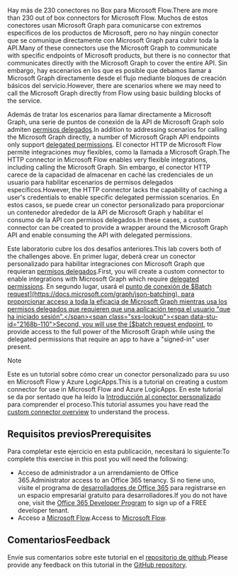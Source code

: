 <!-- markdownlint-disable MD002 MD041 -->

<span data-ttu-id="2168b-101">Hay más de 230 conectores no Box para Microsoft Flow.</span><span class="sxs-lookup"><span data-stu-id="2168b-101">There are more than 230 out of box connectors for Microsoft Flow.</span></span> <span data-ttu-id="2168b-102">Muchos de estos conectores usan Microsoft Graph para comunicarse con extremos específicos de los productos de Microsoft, pero no hay ningún conector que se comunique directamente con Microsoft Graph para cubrir toda la API.</span><span class="sxs-lookup"><span data-stu-id="2168b-102">Many of these connectors use the Microsoft Graph to communicate with specific endpoints of Microsoft products, but there is no connector that communicates directly with the Microsoft Graph to cover the entire API.</span></span> <span data-ttu-id="2168b-103">Sin embargo, hay escenarios en los que es posible que debamos llamar a Microsoft Graph directamente desde el flujo mediante bloques de creación básicos del servicio.</span><span class="sxs-lookup"><span data-stu-id="2168b-103">However, there are scenarios where we may need to call the Microsoft Graph directly from Flow using basic building blocks of the service.</span></span>

<span data-ttu-id="2168b-104">Además de tratar los escenarios para llamar directamente a Microsoft Graph, una serie de puntos de conexión de la API de Microsoft Graph solo admiten [permisos delegados](https://docs.microsoft.com/graph/permissions-reference).</span><span class="sxs-lookup"><span data-stu-id="2168b-104">In addition to addressing scenarios for calling the Microsoft Graph directly, a number of Microsoft Graph API endpoints only support [delegated permissions](https://docs.microsoft.com/graph/permissions-reference).</span></span> <span data-ttu-id="2168b-105">El conector HTTP de Microsoft Flow permite integraciones muy flexibles, como la llamada a Microsoft Graph.</span><span class="sxs-lookup"><span data-stu-id="2168b-105">The HTTP connector in Microsoft Flow enables very flexible integrations, including calling the Microsoft Graph.</span></span> <span data-ttu-id="2168b-106">Sin embargo, el conector HTTP carece de la capacidad de almacenar en caché las credenciales de un usuario para habilitar escenarios de permisos delegados específicos.</span><span class="sxs-lookup"><span data-stu-id="2168b-106">However, the HTTP connector lacks the capability of caching a user's credentials to enable specific delegated permission scenarios.</span></span> <span data-ttu-id="2168b-107">En estos casos, se puede crear un conector personalizado para proporcionar un contenedor alrededor de la API de Microsoft Graph y habilitar el consumo de la API con permisos delegados.</span><span class="sxs-lookup"><span data-stu-id="2168b-107">In these cases, a custom connector can be created to provide a wrapper around the Microsoft Graph API and enable consuming the API with delegated permissions.</span></span>

<span data-ttu-id="2168b-108">Este laboratorio cubre los dos desafíos anteriores.</span><span class="sxs-lookup"><span data-stu-id="2168b-108">This lab covers both of the challenges above.</span></span> <span data-ttu-id="2168b-109">En primer lugar, deberá crear un conector personalizado para habilitar integraciones con Microsoft Graph que requieran [permisos delegados](https://docs.microsoft.com/graph/permissions-reference).</span><span class="sxs-lookup"><span data-stu-id="2168b-109">First, you will create a custom connector to enable integrations with Microsoft Graph which require [delegated permissions](https://docs.microsoft.com/graph/permissions-reference).</span></span> <span data-ttu-id="2168b-110">En segundo lugar, usará el [punto de conexión de $Batch request](https://docs.microsoft.com/graph/json-batching), para proporcionar acceso a toda la eficacia de Microsoft Graph mientras usa los permisos delegados que requieren que una aplicación tenga el usuario "que ha iniciado sesión".</span><span class="sxs-lookup"><span data-stu-id="2168b-110">Second, you will use the [$batch request endpoint](https://docs.microsoft.com/graph/json-batching), to provide access to the full power of the Microsoft Graph while using the delegated permissions that require an app to have a "signed-in" user present.</span></span>

> [!NOTE]
> <span data-ttu-id="2168b-111">Este es un tutorial sobre cómo crear un conector personalizado para su uso en Microsoft Flow y Azure LogicApps.</span><span class="sxs-lookup"><span data-stu-id="2168b-111">This is a tutorial on creating a custom connector for use in Microsoft Flow and Azure LogicApps.</span></span> <span data-ttu-id="2168b-112">En este tutorial se da por sentado que ha leído la [Introducción al conector personalizado](https://docs.microsoft.com/connectors/custom-connectors/) para comprender el proceso.</span><span class="sxs-lookup"><span data-stu-id="2168b-112">This tutorial assumes you have read the [custom connector overview](https://docs.microsoft.com/connectors/custom-connectors/) to understand the process.</span></span>

## <a name="prerequisites"></a><span data-ttu-id="2168b-113">Requisitos previos</span><span class="sxs-lookup"><span data-stu-id="2168b-113">Prerequisites</span></span>

<span data-ttu-id="2168b-114">Para completar este ejercicio en esta publicación, necesitará lo siguiente:</span><span class="sxs-lookup"><span data-stu-id="2168b-114">To complete this exercise in this post you will need the following:</span></span>

- <span data-ttu-id="2168b-115">Acceso de administrador a un arrendamiento de Office 365.</span><span class="sxs-lookup"><span data-stu-id="2168b-115">Administrator access to an Office 365 tenancy.</span></span> <span data-ttu-id="2168b-116">Si no tiene uno, visite el programa de [desarrolladores de Office 365](https://developer.microsoft.com/office/dev-program) para registrarse en un espacio empresarial gratuito para desarrolladores.</span><span class="sxs-lookup"><span data-stu-id="2168b-116">If you do not have one, visit the [Office 365 Developer Program](https://developer.microsoft.com/office/dev-program) to sign up of a FREE developer tenant.</span></span>
- <span data-ttu-id="2168b-117">Acceso a [Microsoft Flow](https://flow.microsoft.com/).</span><span class="sxs-lookup"><span data-stu-id="2168b-117">Access to [Microsoft Flow](https://flow.microsoft.com/).</span></span>

## <a name="feedback"></a><span data-ttu-id="2168b-118">Comentarios</span><span class="sxs-lookup"><span data-stu-id="2168b-118">Feedback</span></span>

<span data-ttu-id="2168b-119">Envíe sus comentarios sobre este tutorial en el [repositorio de github](https://github.com/microsoftgraph/msgraph-training-microsoftflow).</span><span class="sxs-lookup"><span data-stu-id="2168b-119">Please provide any feedback on this tutorial in the [GitHub repository](https://github.com/microsoftgraph/msgraph-training-microsoftflow).</span></span>
